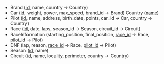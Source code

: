 - Brand (<u>id</u>, name, country -> Country)
- Car (<u>id</u>, weight, power, max_speed, brand_id -> Brand)
Country (<u>name</u>)
- Pilot (<u>id</u>, name, address, birth_date, points, car_id -> Car, country -> Country)
- Race (<u>id</u>, date, laps, season_id -> Season, circuit_id -> Circuit)
- RaceInformation (starting_position, final_position, <u>race_id</u> -> Race, <u>pilot_id</u> -> Pilot)
- DNF (lap, reason, <u>race_id</u> -> Race, <u>pilot_id</u> -> Pilot)
- Season (<u>id</u>, name)
- Circuit (<u>id</u>, name, locality, perimeter, country -> Country)
